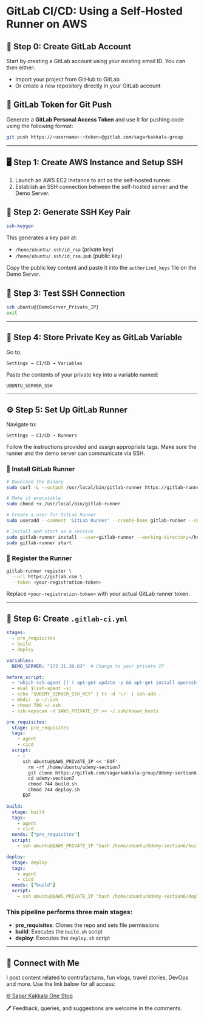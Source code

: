 # GitLab CI/CD: Using a Self-Hosted Runner on AWS

## 👤 Step 0: Create GitLab Account

Start by creating a GitLab account using your existing email ID. You can then either:

- Import your project from GitHub to GitLab
- Or create a new repository directly in your GitLab account

## 🔐 GitLab Token for Git Push

Generate a **GitLab Personal Access Token** and use it for pushing code using the following format:

```bash
git push https://<username>:<token>@gitlab.com/sagarkakkala-group
````

---

## 🖥️ Step 1: Create AWS Instance and Setup SSH

1. Launch an AWS EC2 Instance to act as the self-hosted runner.
2. Establish an SSH connection between the self-hosted server and the Demo Server.

## 🔑 Step 2: Generate SSH Key Pair

```bash
ssh-keygen
```

This generates a key pair at:

* `/home/ubuntu/.ssh/id_rsa` (private key)
* `/home/ubuntu/.ssh/id_rsa.pub` (public key)

Copy the public key content and paste it into the `authorized_keys` file on the Demo Server.

## 🔁 Step 3: Test SSH Connection

```bash
ssh ubuntu@{DemoServer_Private_IP}
exit
```

---

## 💾 Step 4: Store Private Key as GitLab Variable

Go to:

`Settings → CI/CD → Variables`

Paste the contents of your private key into a variable named:

```text
UBUNTU_SERVER_SSH
```

---

## ⚙️ Step 5: Set Up GitLab Runner

Navigate to:

`Settings → CI/CD → Runners`

Follow the instructions provided and assign appropriate tags. Make sure the runner and the demo server can communicate via SSH.

### 🧰 Install GitLab Runner

```bash
# Download the binary
sudo curl -L --output /usr/local/bin/gitlab-runner https://gitlab-runner-downloads.s3.amazonaws.com/latest/binaries/gitlab-runner-linux-amd64

# Make it executable
sudo chmod +x /usr/local/bin/gitlab-runner

# Create a user for GitLab Runner
sudo useradd --comment 'GitLab Runner' --create-home gitlab-runner --shell /bin/bash

# Install and start as a service
sudo gitlab-runner install --user=gitlab-runner --working-directory=/home/gitlab-runner
sudo gitlab-runner start
```

### 📝 Register the Runner

```bash
gitlab-runner register \
  --url https://gitlab.com \
  --token <your-registration-token>
```

Replace `<your-registration-token>` with your actual GitLab runner token.

---

## 📄 Step 6: Create `.gitlab-ci.yml`

```yaml
stages:
  - pre_requisites
  - build
  - deploy

variables:
  DEMO_SERVER: "172.31.30.63"  # Change to your private IP

before_script:
  - 'which ssh-agent || ( apt-get update -y && apt-get install openssh-client -y )'
  - eval $(ssh-agent -s)
  - echo "$UDEMY_SERVER_SSH_KEY" | tr -d '\r' | ssh-add -
  - mkdir -p ~/.ssh
  - chmod 700 ~/.ssh
  - ssh-keyscan -H $AWS_PRIVATE_IP >> ~/.ssh/known_hosts

pre_requisites:
  stage: pre_requisites
  tags:
    - agent
    - cicd
  script:
    - |
      ssh ubuntu@$AWS_PRIVATE_IP << 'EOF'
        rm -rf /home/ubuntu/udemy-section7
        git clone https://gitlab.com/sagarkakkala-group/Udemy-section6.git
        cd udemy-section7
        chmod 744 build.sh
        chmod 744 deploy.sh
      EOF

build:
  stage: build
  tags:
    - agent
    - cicd
  needs: ["pre_requisites"]
  script:
    - ssh ubuntu@$AWS_PRIVATE_IP "bash /home/ubuntu/Udemy-section6/build.sh"

deploy:
  stage: deploy
  tags:
    - agent
    - cicd
  needs: ["build"]
  script:
    - ssh ubuntu@$AWS_PRIVATE_IP "bash /home/ubuntu/Udemy-section6/deploy.sh"
```

### This pipeline performs three main stages:

* **pre\_requisites**: Clones the repo and sets file permissions
* **build**: Executes the `build.sh` script
* **deploy**: Executes the `deploy.sh` script

---

## 🔗 Connect with Me

I post content related to contrafactums, fun vlogs, travel stories, DevOps and more. Use the link below for all access:

[🌐 Sagar Kakkala One Stop](https://linktr.ee/sagar_kakkalas_world)

🖊 Feedback, queries, and suggestions are welcome in the comments.

